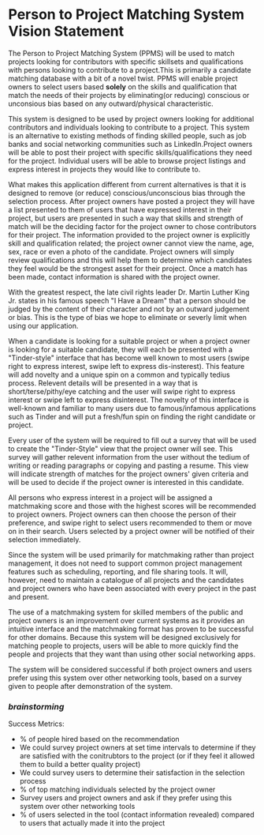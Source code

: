 # Person to Project Matching System Vision Statement

The Person to Project Matching System (PPMS) will be used to match projects looking for contributors with specific skillsets and qualifications with persons looking to contribute to a project.This is primarily a candidate matching database with a bit of a novel twist. PPMS will enable project owners to select users based **solely** on the skills and qualification that match the needs of their projects by eliminating(or reducing) conscious or unconsious bias based on any outward/physical characteristic.

This system is designed to be used by project owners looking for additional contributors and individuals looking to contribute to a project. This system is an alternative to existing methods of finding skilled people, such as job banks and social networking communities such as LinkedIn.Project owners will be able to post their project with specific skills/qualifications they need for the project. Individual users will be able to browse project listings and express interest in projects they would like to contribute to.

What makes this application different from current alternatives is that it is designed to remove (or reduce) conscious/unconscious bias through the selection process. After project owners have posted a project they will have a list presented to them of users that have expressed interest in their project, but users are presented in such a way that skills and strength of match will be the deciding factor for the project owner to chose contributors for their project. The information provided to the project owner is explicitly skill and qualification related; the project owner cannot view the name, age, sex, race or even a photo of the candidate. Project owners will simply review qualifications and this will help them to determine which candidates they feel would be the strongest asset for their project. Once a match has been made, contact information is shared with the project owner.

With the greatest respect, the late civil rights leader Dr. Martin Luther King Jr. states in his famous speech "I Have a Dream" that a person should be judged by the content of their character and not by an outward judgement or bias. This is the type of bias we hope to eliminate or severly limit when using our application.

When a candidate is looking for a suitable project or when a project owner is looking for a suitable candidate, they will each be presented with a "Tinder-style" interface that has become well known to most users (swipe right to express interest, swipe left to express dis-insterest). This feature will add novelty and a unique spin on a common and typically tedius process. Relevent details will be presented in a way that is short/terse/pithy/eye catching and the user will swipe right to express interest or swipe left to express disinterest. The novelty of this interface is well-known and familiar to many users due to famous/infamous applications such as Tinder and will put a fresh/fun spin on finding the right candidate or project.

Every user of the system will be required to fill out a survey that will be used to create the "Tinder-Style" view that the project owner will see. This survey will gather relevent information from the user without the tedium of writing or reading paragraphs or copying and pasting a resume. This view will indicate strength of matches for the project owners' given criteria and will be used to decide if the project owner is interested in this candidate.

All persons who express interest in a project will be assigned a matchmaking score and those with the highest scores will be recommended to project owners. Project owners can then choose the person of their preference, and swipe right to select users recommended to them or move on in their search. Users selected by a project owner will be notified of their selection immediately.

Since the system will be used primarily for matchmaking rather than project management, it does not need to support common project management features such as scheduling, reporting, and file sharing tools. It will, however, need to maintain a catalogue of all projects and the candidates and project owners who have been associated with every project in the past and present.

The use of a matchmaking system for skilled members of the public and project owners is an improvement over current systems as it provides an intuitive interface and the matchmaking format has proven to be successful for other domains. Because this system will be designed exclusively for matching people to projects, users will be able to more quickly find the people and projects that they want than using other social networking apps.

The system will be considered successful if both project owners and users prefer using this system over other networking tools, based on a survey given to people after demonstration of the system.

### *brainstorming*
Success Metrics:
* % of people hired based on the recommendation
* We could survey project owners at set time intervals to determine if they are satisfied with the conitrubtors to the project (or if they feel it allowed them to build a better quality project)
* We could survey users to determine their satisfaction in the selection process
* % of top matching individuals selected by the project owner
* Survey users and project owners and ask if they prefer using this system over other networking tools
* % of users selected in the tool (contact information revealed) compared to users that actually made it into the project
